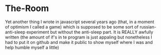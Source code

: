 # The-Room
Yet another thing I wrote in javascript several years ago (that, in  a moment of optimism I called a game) which is supposed to be some sort of russian-anti-sleep experiment but without the anti-sleep part. It is REALLY awfully written (the amount of if's in te program is just appaling but nonetheless I had to put it on github and make it public to show myself where I was and help humble myself a little) 
